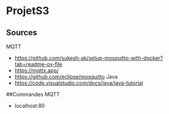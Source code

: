 # ProjetS3
## Sources
MQTT
 - https://github.com/sukesh-ak/setup-mosquitto-with-docker?tab=readme-ov-file
 - https://mqttx.app/
 - https://github.com/eclipse/mosquitto
Java 
 - https://code.visualstudio.com/docs/java/java-tutorial
 

##Commandes
MQTT
 - localhost:80
